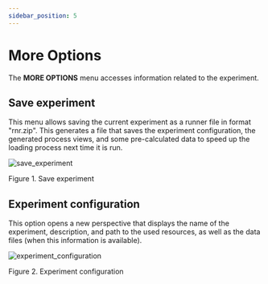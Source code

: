 ```yaml
---
sidebar_position: 5
---
```


# More Options 

The **MORE OPTIONS** menu accesses information related to the experiment.

## Save experiment

This menu allows saving the current experiment as a runner file in format "rnr.zip". This generates a file that saves the experiment configuration, the generated process views, and some pre-calculated data to speed up the loading process next time it is run.

![save_experiment](/img/salvar-experimento.png "save_experiment")

Figure 1. Save experiment

## Experiment configuration

This option opens a new perspective that displays the name of the experiment, description, and path to the used resources, as well as the data files (when this information is available).

![experiment_configuration](/img/experiment-configuration.png "experiment_configuration")

Figure 2. Experiment configuration

